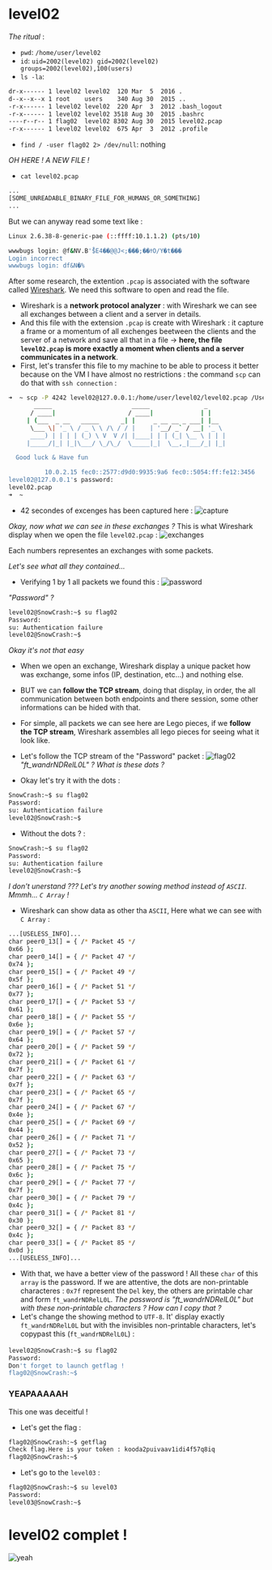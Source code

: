# level02
_The ritual_ :
- `pwd`: `/home/user/level02`
- `id`: `uid=2002(level02) gid=2002(level02) groups=2002(level02),100(users)`
- `ls -la`:
```sh
dr-x------ 1 level02 level02  120 Mar  5  2016 .
d--x--x--x 1 root    users    340 Aug 30  2015 ..
-r-x------ 1 level02 level02  220 Apr  3  2012 .bash_logout
-r-x------ 1 level02 level02 3518 Aug 30  2015 .bashrc
----r--r-- 1 flag02  level02 8302 Aug 30  2015 level02.pcap
-r-x------ 1 level02 level02  675 Apr  3  2012 .profile
```
- `find / -user flag02 2> /dev/null`: nothing

_OH HERE ! A NEW FILE !_
- `cat level02.pcap`
```sh
...
[SOME_UNREADABLE_BINARY_FILE_FOR_HUMANS_OR_SOMETHING]
...
```
But we can anyway read some text like :
```sh
Linux 2.6.38-8-generic-pae (::ffff:10.1.1.2) (pts/10)

wwwbugs login: @f&NV.B'̊$E4��@@J<;���;��ߙO/Y�t���
Login incorrect
wwwbugs login: df&N�%
```

After some research, the extention `.pcap` is associated with the software called [Wireshark](https://www.wireshark.org/). We need this software to open and read the file.
- Wireshark is a **network protocol analyzer** : with Wireshark we can see all exchanges between a client and a server in details.
- And this file with the extension `.pcap` is create with Wireshark : it capture a frame or a momentum of all exchenges beetween the clients and the server of a network and save all that in a file -> **here, the file `level02.pcap` is more exactly a moment when clients and a server communicates in a network**.
- First, let's transfer this file to my machine to be able to process it better because on the VM I have almost no restrictions : the command `scp` can do that with `ssh connection` :
```sh
➜  ~ scp -P 4242 level02@127.0.0.1:/home/user/level02/level02.pcap /Users/mayoub/Desktop/
	   _____                      _____               _
	  / ____|                    / ____|             | |
	 | (___  _ __   _____      _| |     _ __ __ _ ___| |__
	  \___ \| '_ \ / _ \ \ /\ / / |    | '__/ _` / __| '_ \
	  ____) | | | | (_) \ V  V /| |____| | | (_| \__ \ | | |
	 |_____/|_| |_|\___/ \_/\_/  \_____|_|  \__,_|___/_| |_|

  Good luck & Have fun

          10.0.2.15 fec0::2577:d9d0:9935:9a6 fec0::5054:ff:fe12:3456
level02@127.0.0.1's password:
level02.pcap                                                                                                                                                              100% 8302   403.5KB/s   00:00
➜  ~
```
- 42 secondes of excenges has been captured here :
![capture](../../assets/level02/capture_wireshark.png)

_Okay, now what we can see in these exchanges ?_
This is what Wireshark display when we open the file `level02.pcap` :
![exchanges](../../assets/level02/exchanges.png)

Each numbers representes an exchanges with some packets.

_Let's see what all they contained..._
- Verifying 1 by 1 all packets we found this :
![password](../../assets/level02/password.png)

_"Password" ?_
```sh
level02@SnowCrash:~$ su flag02
Password:
su: Authentication failure
level02@SnowCrash:~$
```
_Okay it's not that easy_

- When we open an exchange, Wireshark display a unique packet how was exchange, some infos (IP, destination, etc...) and nothing else.
- BUT we can **follow the TCP stream**, doing that display, in order, the all communication between both endpoints and there session, some other informations can be hided with that.
- For simple, all packets we can see here are Lego pieces, if we **follow the TCP stream**, Wireshark assembles all lego pieces for seeing what it look like.
- Let's follow the TCP stream of the "Password" packet :
![flag02](../../assets/level02/the_flag02.png)
_"ft_wandrNDRelL0L" ? What is these dots ?_

- Okay let's try it with the dots :
```sh
SnowCrash:~$ su flag02
Password:
su: Authentication failure
level02@SnowCrash:~$
```
- Without the dots ? :
```sh
SnowCrash:~$ su flag02
Password:
su: Authentication failure
level02@SnowCrash:~$
```
_I don't unerstand ??? Let's try another sowing method instead of `ASCII`. Mmmh... `C Array` !_
- Wireshark can show data as other tha `ASCII`, Here what we can see with `C Array` :
```sh
...[USELESS_INFO]...
char peer0_13[] = { /* Packet 45 */
0x66 };
char peer0_14[] = { /* Packet 47 */
0x74 };
char peer0_15[] = { /* Packet 49 */
0x5f };
char peer0_16[] = { /* Packet 51 */
0x77 };
char peer0_17[] = { /* Packet 53 */
0x61 };
char peer0_18[] = { /* Packet 55 */
0x6e };
char peer0_19[] = { /* Packet 57 */
0x64 };
char peer0_20[] = { /* Packet 59 */
0x72 };
char peer0_21[] = { /* Packet 61 */
0x7f };
char peer0_22[] = { /* Packet 63 */
0x7f };
char peer0_23[] = { /* Packet 65 */
0x7f };
char peer0_24[] = { /* Packet 67 */
0x4e };
char peer0_25[] = { /* Packet 69 */
0x44 };
char peer0_26[] = { /* Packet 71 */
0x52 };
char peer0_27[] = { /* Packet 73 */
0x65 };
char peer0_28[] = { /* Packet 75 */
0x6c };
char peer0_29[] = { /* Packet 77 */
0x7f };
char peer0_30[] = { /* Packet 79 */
0x4c };
char peer0_31[] = { /* Packet 81 */
0x30 };
char peer0_32[] = { /* Packet 83 */
0x4c };
char peer0_33[] = { /* Packet 85 */
0x0d };
...[USELESS_INFO]...
```
- With that, we have a better view of the password ! All these `char` of this `array` is the password. If we are attentive, the dots are non-printable characteres : `0x7f` represent the `Del` key, the others are printable char and form `ft_wandrNDRelL0L`.
_The password is "ft_wandrNDRelL0L" but with these non-printable characters ? How can I copy that ?_
- Let's change the showing method to `UTF-8`. It' display exactly `ft_wandrNDRelL0L` but with the invisibles non-printable characters, let's copypast this (`ft_wandrNDRelL0L`) :
```sh
level02@SnowCrash:~$ su flag02
Password:
Don't forget to launch getflag !
flag02@SnowCrash:~$
```
### YEAPAAAAAH
This one was deceitful !
- Let's get the flag :
```sh
flag02@SnowCrash:~$ getflag
Check flag.Here is your token : kooda2puivaav1idi4f57q8iq
flag02@SnowCrash:~$
```
- Let's go to the `level03` :
```sh
flag02@SnowCrash:~$ su level03
Password:
level03@SnowCrash:~$
```
# level02 complet !
![yeah](../../assets/yeah.gif)